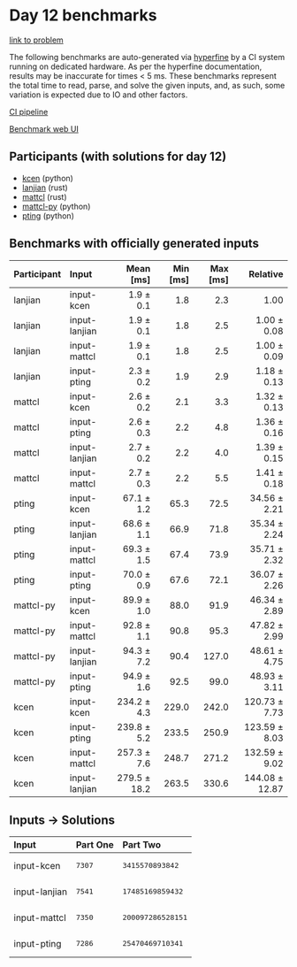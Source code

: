 # Day 12 benchmarks

[link to problem](https://adventofcode.com/2023/day/12)

The following benchmarks are auto-generated via
[hyperfine](https://github.com/sharkdp/hyperfine) by a CI system running on
dedicated hardware. As per the hyperfine documentation, results may be
inaccurate for times < 5 ms. These benchmarks represent the total time to read,
parse, and solve the given inputs, and, as such, some variation is expected due
to IO and other factors.

[CI pipeline](http://ci.papercode.net:8080/teams/main/pipelines/aoc2023)

[Benchmark web UI](https://aoc.ancalagon.black)


## Participants (with solutions for day 12)

- [kcen](https://github.com/kcen/aoc2023) (python)
- [lanjian](https://github.com/lanjian/aoc-2023) (rust)
- [mattcl](https://github.com/mattcl/aoc2023) (rust)
- [mattcl-py](https://github.com/mattcl/aoc2023-py) (python)
- [pting](https://github.com/pting/aoc2023) (python)


## Benchmarks with officially generated inputs

| Participant | Input | Mean [ms] | Min [ms] | Max [ms] | Relative |
|:---|:---|---:|---:|---:|---:|
| lanjian | input-kcen | 1.9 ± 0.1 | 1.8 | 2.3 | 1.00 |
| lanjian | input-lanjian | 1.9 ± 0.1 | 1.8 | 2.5 | 1.00 ± 0.08 |
| lanjian | input-mattcl | 1.9 ± 0.1 | 1.8 | 2.5 | 1.00 ± 0.09 |
| lanjian | input-pting | 2.3 ± 0.2 | 1.9 | 2.9 | 1.18 ± 0.13 |
| mattcl | input-kcen | 2.6 ± 0.2 | 2.1 | 3.3 | 1.32 ± 0.13 |
| mattcl | input-pting | 2.6 ± 0.3 | 2.2 | 4.8 | 1.36 ± 0.16 |
| mattcl | input-lanjian | 2.7 ± 0.2 | 2.2 | 4.0 | 1.39 ± 0.15 |
| mattcl | input-mattcl | 2.7 ± 0.3 | 2.2 | 5.5 | 1.41 ± 0.18 |
| pting | input-kcen | 67.1 ± 1.2 | 65.3 | 72.5 | 34.56 ± 2.21 |
| pting | input-lanjian | 68.6 ± 1.1 | 66.9 | 71.8 | 35.34 ± 2.24 |
| pting | input-mattcl | 69.3 ± 1.5 | 67.4 | 73.9 | 35.71 ± 2.32 |
| pting | input-pting | 70.0 ± 0.9 | 67.6 | 72.1 | 36.07 ± 2.26 |
| mattcl-py | input-kcen | 89.9 ± 1.0 | 88.0 | 91.9 | 46.34 ± 2.89 |
| mattcl-py | input-mattcl | 92.8 ± 1.1 | 90.8 | 95.3 | 47.82 ± 2.99 |
| mattcl-py | input-lanjian | 94.3 ± 7.2 | 90.4 | 127.0 | 48.61 ± 4.75 |
| mattcl-py | input-pting | 94.9 ± 1.6 | 92.5 | 99.0 | 48.93 ± 3.11 |
| kcen | input-kcen | 234.2 ± 4.3 | 229.0 | 242.0 | 120.73 ± 7.73 |
| kcen | input-pting | 239.8 ± 5.2 | 233.5 | 250.9 | 123.59 ± 8.03 |
| kcen | input-mattcl | 257.3 ± 7.6 | 248.7 | 271.2 | 132.59 ± 9.02 |
| kcen | input-lanjian | 279.5 ± 18.2 | 263.5 | 330.6 | 144.08 ± 12.87 |


## Inputs -> Solutions

| Input | Part One | Part Two |
|:---|:---|:---|
|input-kcen|<pre>7307</pre>|<pre>3415570893842</pre>|
|input-lanjian|<pre>7541</pre>|<pre>17485169859432</pre>|
|input-mattcl|<pre>7350</pre>|<pre>200097286528151</pre>|
|input-pting|<pre>7286</pre>|<pre>25470469710341</pre>|